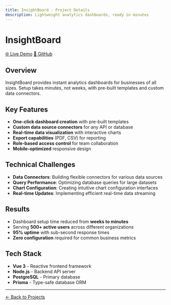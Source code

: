 ```yaml
---
title: InsightBoard - Project Details
description: Lightweight analytics dashboards, ready in minutes
---
```


# InsightBoard

<div class="project-header">
	<div class="project-links">
		<a href="https://example.com/insightboard" target="_blank" rel="noopener">🌐 Live Demo</a>
		<a href="https://github.com/you/insightboard" target="_blank" rel="noopener">📁 GitHub</a>
	</div>
</div>

## Overview

InsightBoard provides instant analytics dashboards for businesses of all sizes. Setup takes minutes, not weeks, with pre-built templates and custom data connectors.

## Key Features

- **One-click dashboard creation** with pre-built templates
- **Custom data source connectors** for any API or database
- **Real-time data visualization** with interactive charts
- **Export capabilities** (PDF, CSV) for reporting
- **Role-based access control** for team collaboration
- **Mobile-optimized** responsive design

## Technical Challenges

- **Data Connectors**: Building flexible connectors for various data sources
- **Query Performance**: Optimizing database queries for large datasets
- **Chart Configuration**: Creating intuitive chart configuration interfaces
- **Real-time Updates**: Implementing efficient real-time data streaming

## Results

- Dashboard setup time reduced from **weeks to minutes**
- Serving **500+ active users** across different organizations
- **95% uptime** with sub-second response times
- **Zero configuration** required for common business metrics

## Tech Stack

- **Vue 3** - Reactive frontend framework
- **Node.js** - Backend API server
- **PostgreSQL** - Primary database
- **Prisma** - Type-safe database ORM

---

[← Back to Projects](projects/)
